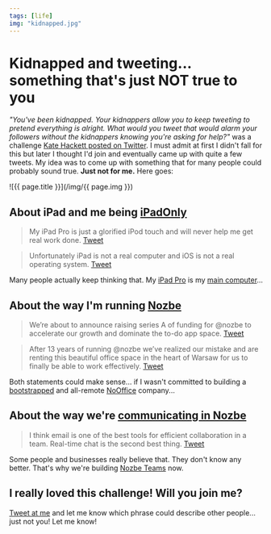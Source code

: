 ```yaml
---
tags: [life]
img: "kidnapped.jpg"
---
```


# Kidnapped and tweeting... something that's just NOT true to you

*"You've been kidnapped. Your kidnappers allow you to keep tweeting to pretend everything is alright. What would you tweet that would alarm your followers without the kidnappers knowing you're asking for help?"* was a challenge [Kate Hackett posted on Twitter](https://twitter.com/HackettKate/status/1174523086281949184). I must admit at first I didn't fall for this but later I thought I'd join and eventually came up with quite a few tweets. My idea was to come up with something that for many people could probably sound true. **Just not for me.** Here goes:

<!--More-->

![{{ page.title }}](/img/{{ page.img }})

## About iPad and me being [iPadOnly](/ipadonly)

> My iPad Pro is just a glorified iPod touch and will never help me get real work done. [Tweet](https://twitter.com/MSliwinski/status/1177140421140635648)

> Unfortunately iPad is not a real computer and iOS is not a real operating system. [Tweet](https://twitter.com/MSliwinski/status/1177247458772115458)

Many people actually keep thinking that. My [iPad Pro](https://sliwinski.com/newdevice) is my [main computer](https://ipadonly.com)...

## About the way I'm running [Nozbe][n]

> We’re about to announce raising series A of funding for @nozbe to accelerate our growth and dominate the to-do app space. [Tweet](https://twitter.com/MSliwinski/status/1177210462649409536)

> After 13 years of running @nozbe we’ve realized our mistake and are renting this beautiful office space in the heart of Warsaw for us to finally be able to work effectively. [Tweet](https://twitter.com/MSliwinski/status/1177183283676962821)

Both statements could make sense... if I wasn't committed to building a [bootstrapped](https://sliwinski.com/investors) and all-remote [NoOffice](/nooffice) company...

## About the way we're [communicating in Nozbe](https://sliwinski.com/pyramid)

> I think email is one of the best tools for efficient collaboration in a team. Real-time chat is the second best thing. [Tweet](https://twitter.com/MSliwinski/status/1177229089318625280)

Some people and businesses really believe that. They don't know any better. That's why we're building [Nozbe Teams][n] now.

## I really loved this challenge! Will you join me?

[Tweet at me](https://twitter.com/MSliwinski) and let me know which phrase could describe other people... just not you! Let me know!

[n]: https://nozbe.com/?a=mike
[p]: https://thepodcast.fm/